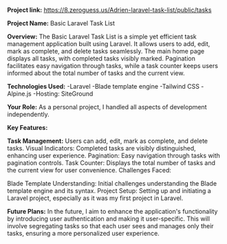 **Project link:** https://8.zeroguess.us/Adrien-laravel-task-list/public/tasks


**Project Name:** Basic Laravel Task List

**Overview:**
The Basic Laravel Task List is a simple yet efficient task management application built using Laravel. It allows users to add, edit, mark as complete, and delete tasks seamlessly. The main home page displays all tasks, with completed tasks visibly marked. Pagination facilitates easy navigation through tasks, while a task counter keeps users informed about the total number of tasks and the current view.

**Technologies Used:**
-Laravel
-Blade template engine
-Tailwind CSS
-Alpine.js
-Hosting: SiteGround

**Your Role:**
As a personal project, I handled all aspects of development independently.

**Key Features:**

**Task Management:** 
Users can add, edit, mark as complete, and delete tasks.
Visual Indicators: Completed tasks are visibly distinguished, enhancing user experience.
Pagination: Easy navigation through tasks with pagination controls.
Task Counter: Displays the total number of tasks and the current view for user convenience.
Challenges Faced:

Blade Template Understanding: Initial challenges understanding the Blade template engine and its syntax.
Project Setup: Setting up and initiating a Laravel project, especially as it was my first project in Laravel.

**Future Plans:**
In the future, I aim to enhance the application's functionality by introducing user authentication and making it user-specific. This will involve segregating tasks so that each user sees and manages only their tasks, ensuring a more personalized user experience.
